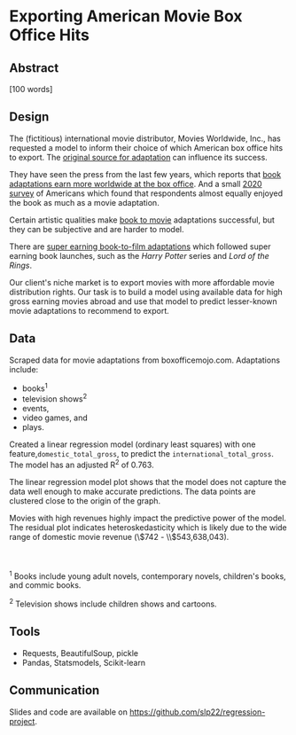 # Exporting American Movie Box Office Hits 


## Abstract

[100 words]

## Design

The (fictitious) international movie distributor, Movies Worldwide, Inc., has requested a model to inform their choice of which American box office hits to export. 
The [original source for adaptation](https://stephenfollows.com/highest-grossing-movie-adaptations/) can influence its success. 

They have seen the press from the last few years, which reports that [book adaptations earn more worldwide at the box office](https://www.forbes.com/sites/adamrowe1/2018/07/11/why-book-based-films-earn-53-more-at-the-worldwide-box-office/?sh=290c1dfc306f). And a small [2020 survey](https://www.bhg.com/news/book-vs-movie-debate/) of Americans which found that respondents almost equally enjoyed the book as much as a movie adaptation. 

Certain artistic qualities make [book to movie](https://news.northeastern.edu/2012/03/27/kelly/) adaptations successful, but they can be subjective and are harder to model. 

There are [super earning book-to-film adaptations](https://filmthreat.com/features/what-makes-a-book-to-film-adaptation-so-successful/) which followed super earning book launches, such as the *Harry Potter* series and *Lord of the Rings*. 

Our client's niche market is to export movies with more affordable movie distribution rights. Our task is to build a model using available data for high gross earning movies abroad and use that model to predict lesser-known movie adaptations to recommend to export.  

## Data

Scraped data for movie adaptations from boxofficemojo.com. Adaptations include:
* books<sup>1</sup>
* television shows<sup>2</sup>
* events, 
* video games, and 
* plays. 

Created a linear regression model (ordinary least squares) with one feature,`domestic_total_gross`, to predict the `international_total_gross`. The model has an adjusted R<sup>2</sup> of 0.763. 

The linear regression model plot shows that the model does not capture the data well enough to make accurate predictions. The data points are clustered close to the origin of the graph. 

Movies with high revenues highly impact the predictive power of the model. The residual plot indicates heteroskedasticity which is likely due to the wide range of domestic movie revenue (\\$742 - \\$543,638,043).
<br></br>
<br></br>
<sup>1</sup> Books include young adult novels, contemporary novels, children's books, and commic books. 

<sup>2</sup> Television shows include children shows and cartoons.  


## Tools

* Requests, BeautifulSoup, pickle
* Pandas, Statsmodels, Scikit-learn <br/>


## Communication

Slides and code are available on https://github.com/slp22/regression-project.




